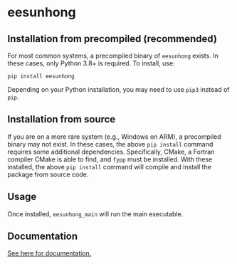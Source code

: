 # eesunhong

## Installation from precompiled (recommended)
For most common systems, a precompiled binary of `eesunhong` exists. In these cases, only Python 3.8+ is required. To install, use:
```
pip install eesunhong
```
Depending on your Python installation, you may need to use `pip3` instead of `pip`.

## Installation from source
If you are on a more rare system (e.g., Windows on ARM), a precompiled binary may not exist. In these cases, the above `pip install` command requires some additional dependencies. Specifically, CMake, a Fortran compiler CMake is able to find, and `fypp` must be installed. With these installed, the above `pip install` command will compile and install the package from source code.

## Usage
Once installed, `eesunhong_main` will run the main executable.

## Documentation
[See here for documentation.](https://eesunhong.readthedocs.io/en/latest/index.html)